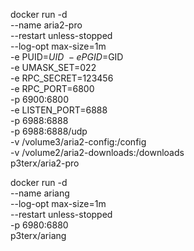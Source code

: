 docker run -d \
--name aria2-pro \
--restart unless-stopped \
--log-opt max-size=1m \
-e PUID=$UID \
-e PGID=$GID \
-e UMASK_SET=022 \
-e RPC_SECRET=123456 \
-e RPC_PORT=6800 \
-p 6900:6800 \
-e LISTEN_PORT=6888 \
-p 6988:6888 \
-p 6988:6888/udp \
-v /volume3/aria2-config:/config \
-v /volume2/aria2-downloads:/downloads \
p3terx/aria2-pro



docker run -d \
--name ariang \
--log-opt max-size=1m \
--restart unless-stopped \
-p 6980:6880 \
p3terx/ariang